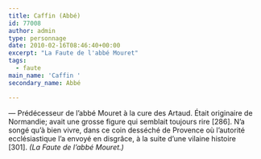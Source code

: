 ```yaml
---
title: Caffin (Abbé)
id: 77008
author: admin
type: personnage
date: 2010-02-16T08:46:40+00:00
excerpt: "La Faute de l'abbé Mouret"
tags:
  - faute
main_name: 'Caffin '
secondary_name: Abbé

---
```

— Prédécesseur de l&rsquo;abbé Mouret à la cure des Artaud. Était originaire de Normandie; avait une grosse figure qui semblait toujours rire [286]. N&rsquo;a songé qu&rsquo;à bien vivre, dans ce coin desséché de Provence où l&rsquo;autorité ecclésiastique l&rsquo;a envoyé en disgrâce, à la suite d&rsquo;une vilaine histoire [301]. _(La Faute de l&rsquo;abbé Mouret.)_